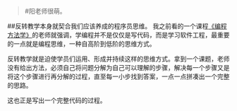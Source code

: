 >#阳老师很萌。

##反转教学本身就契合我们应该养成的程序员思维。
我之前看的一个课程[《编程方法学》](http://open.163.com/special/sp/programming.html)的老师就强调，学编程并不是仅仅是写代码，而是学习软件工程，最重要的一点就是编程思维，一种自高阶到低阶的思维方式。

反转教学就是迫使学员们运用、形成并持续这样的思维方式。拿到一个课题，老师没有给出方法，必须自己将问题分解为自己可以理解的步骤，解决每一个步骤又是将这个步骤进行再分解的过程，直至每一小步找到答案，一点一点拼凑出一个完整的思路。

这也正是写出一个完整代码的过程。

